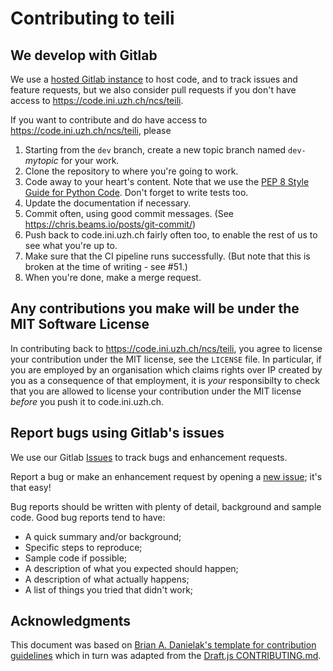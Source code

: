 # Contributing to teili

## We develop with Gitlab
We use a [hosted Gitlab instance](https://code.ini.uzh.ch) to host code, and to track issues and feature requests, but we also consider pull requests if you don't have access to https://code.ini.uzh.ch/ncs/teili.

If you want to contribute and do have access to https://code.ini.uzh.ch/ncs/teili, please
1. Starting from the `dev` branch, create a new topic branch named `dev-`_mytopic_ for your work.
2. Clone the repository to where you're going to work.
3. Code away to your heart's content. Note that we use the [PEP 8 Style Guide for Python Code](https://www.python.org/dev/peps/pep-0008/). Don't forget to write tests too.
4. Update the documentation if necessary.
5. Commit often, using good commit messages. (See https://chris.beams.io/posts/git-commit/)
6. Push back to code.ini.uzh.ch fairly often too, to enable the rest of us to see what you're up to.
7. Make sure that the CI pipeline runs successfully. (But note that this is broken at the time of writing - see #51.)
8. When you're done, make a merge request.

## Any contributions you make will be under the MIT Software License
In contributing back to https://code.ini.uzh.ch/ncs/teili, you agree to license your contribution under the MIT license, see the `LICENSE` file.
In particular, if you are employed by an organisation which claims rights over IP created by you as a consequence of that employment, it is _*your*_ responsibilty to check that you are allowed to license your contribution under the MIT license _*before*_ you push it to code.ini.uzh.ch.

## Report bugs using Gitlab's issues
We use our Gitlab [Issues](https://code.ini.uzh.ch/ncs/teili/issues) to track bugs and enhancement requests.

Report a bug or make an enhancement request by opening a [new issue](https://code.ini.uzh.ch/ncs/teili/issues/new?issue); it's that easy!

Bug reports should be written with plenty of detail, background and sample code.
Good bug reports tend to have:
- A quick summary and/or background;
- Specific steps to reproduce;
- Sample code if possible;
- A description of what you expected should happen;
- A description of what actually happens;
- A list of things you tried that didn't work;

## Acknowledgments
This document was based on [Brian A. Danielak's template for contribution guidelines](https://gist.github.com/briandk/3d2e8b3ec8daf5a27a62) which in turn was adapted from the [Draft.js CONTRIBUTING.md](https://github.com/facebook/draft-js/blob/a9316a723f9e918afde44dea68b5f9f39b7d9b00/CONTRIBUTING.md).

